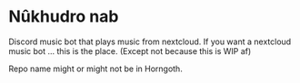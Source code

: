 # Nûkhudro nab

Discord music bot that plays music from nextcloud. If you want a nextcloud music bot ... this is the place. (Except not because this is WIP af)

Repo name might or might not be in Horngoth.

